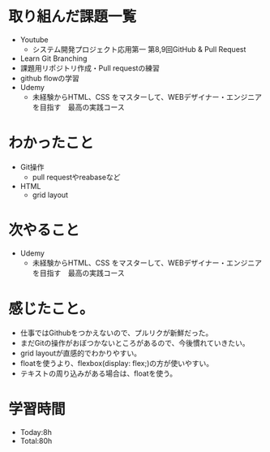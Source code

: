 # 取り組んだ課題一覧
- Youtube
  - システム開発プロジェクト応用第一 第8,9回GitHub & Pull Request
- Learn Git Branching
- 課題用リポジトリ作成・Pull requestの練習
- github flowの学習
- Udemy
  - 未経験からHTML、CSS をマスターして、WEBデザイナー・エンジニアを目指す　最高の実践コース

# わかったこと
- Git操作
  - pull requestやreabaseなど
- HTML
  - grid layout

# 次やること
- Udemy
  - 未経験からHTML、CSS をマスターして、WEBデザイナー・エンジニアを目指す　最高の実践コース

# 感じたこと。
- 仕事ではGithubをつかえないので、プルリクが新鮮だった。
- まだGitの操作がおぼつかないところがあるので、今後慣れていきたい。
- grid layoutが直感的でわかりやすい。
- floatを使うより、flexbox(display: flex;)の方が使いやすい。
- テキストの周り込みがある場合は、floatを使う。

# 学習時間
- Today:8h
- Total:80h
